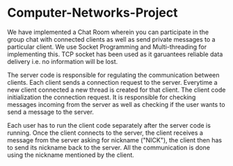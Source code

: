 # Computer-Networks-Project

We have implemented a Chat Room wherein you can participate in the group chat with connected clients as well as send private messages to a particular client.
We use Socket Programming and Multi-threading for implementing this. TCP socket has been used as it garuantees reliable data delivery i.e. no information will be lost.

The server code is responsible for regulating the communication between clients. Each client sends a connection request to the server. Everytime a new client connected a new thread is created for that client. The client code initialization the connection request. It is responsible for checking messages incoming from the server as well as checking if the user wants to send a message to the server.

Each user has to run the client code separately after the server code is running. Once the client connects to the server, the client receives a message from the server asking for nickname ("NICK"), the client then has to send its nickname back to the server. All the communication is done using the nickname mentioned by the client.
